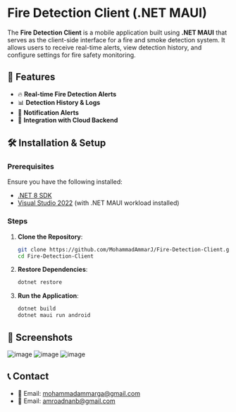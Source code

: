 # Fire Detection Client (.NET MAUI)

&#x20;

The **Fire Detection Client** is a mobile application built using **.NET MAUI** that serves as the client-side interface for a fire and smoke detection system. It allows users to receive real-time alerts, view detection history, and configure settings for fire safety monitoring.

## 🚀 Features

- 🔥 **Real-time Fire Detection Alerts**
- 📊 **Detection History & Logs**
- 🔔 **Notification Alerts**
- 📡 **Integration with Cloud Backend**

## 🛠 Installation & Setup

### Prerequisites

Ensure you have the following installed:

- [.NET 8 SDK](https://dotnet.microsoft.com/en-us/download/dotnet/8.0)
- [Visual Studio 2022](https://visualstudio.microsoft.com/) (with .NET MAUI workload installed)

### Steps

1. **Clone the Repository**:
   ```sh
   git clone https://github.com/MohammadAmmarJ/Fire-Detection-Client.git
   cd Fire-Detection-Client
   ```
2. **Restore Dependencies**:
   ```sh
   dotnet restore
   ```
3. **Run the Application**:
   ```sh
   dotnet build
   dotnet maui run android 
   ```

## 📸 Screenshots
![image](https://github.com/user-attachments/assets/3ea78963-e90d-4671-8759-c88d917259af)
![image](https://github.com/user-attachments/assets/3b5c3a53-8a1c-4a6c-b006-564d25068995)
![image](https://github.com/user-attachments/assets/f6559c83-07a3-4e76-903d-968a6bf346c3)



## 📞 Contact

- 📧 Email: [mohammadammarga@gmail.com](mailto\:mohammadammarga@gmail.com)
- 📧 Email: [amroadnanb@gmail.com](mailto\:amroadnanb@gmail.com)



